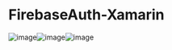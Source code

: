 # FirebaseAuth-Xamarin

![image](https://user-images.githubusercontent.com/37360089/103515192-a20ef800-4eb1-11eb-897d-6587fdb899f0.png)![image](https://user-images.githubusercontent.com/37360089/103515203-a5a27f00-4eb1-11eb-8199-1cdb89223f56.png)![image](https://user-images.githubusercontent.com/37360089/103515211-a9ce9c80-4eb1-11eb-9f99-1dd703a5c6d1.png)
